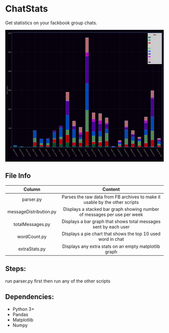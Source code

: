 # ChatStats
Get statistics on your fackbook group chats.
<p align="center">
<img src="https://github.com/Dittam/ChatStats/blob/master/sceenshots/messageDistribution.png" width="800" height="418">
</p>


## File Info

|          Column          |                                        Content                                       |
|:--------------------:|:------------------------------------------------------------------------------------:|
| parser.py           | Parses the raw data from FB archives to make it usable by the other scripts                                                                       |
| messageDistribution.py       | Displays a stacked bar graph showing number of messages per use per week                                               |
| totalMessages.py | Displays a bar graph that shows total messages sent by each user |
| wordCount.py           | DIsplays a pie chart that shows the top 10 used word in chat                                                                   |
| extraStats.py                | Displays any extra stats on an empty matplotlib graph                                                        |


## Steps:
run parser.py first then run any of the other scripts

## Dependencies:
* Python 3+
* Pandas
* Matplotlib
* Numpy
